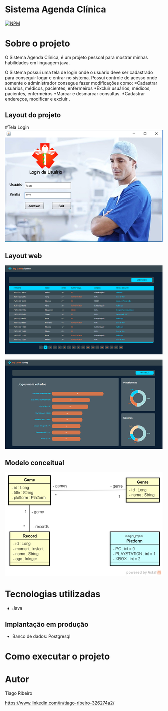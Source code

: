 # Sistema Agenda Clínica
[![NPM](https://img.shields.io/npm/l/react)](https://github.com/tiagoribeiro2000/Projeto-Agenda-Clinica/blob/main/LICENSE) 

# Sobre o projeto
O Sistema Agenda Clínica, é um projeto pessoal para mostrar minhas habilidades em linguagem java.

O Sistema possui uma tela de login onde o usuário deve ser cadastrado para conseguir logar e entrar no sistema. Possui controle de acesso onde somente o administrador consegue fazer modificações como:
*Cadastrar usuários, médicos, pacientes, enfermeiros
*Excluir usuários, médicos, pacientes, enfermeiros
*Marcar e desmarcar consultas.
*Cadastrar endereços, modificar e excluir .

## Layout do projeto

#Tela Login
![Tela Login](https://github.com/tiagoribeiro2000/Projeto-Agenda-Clinica/blob/main/ImagensDoProjeto/telaLogin.png) 

## Layout web
![Web 1](https://github.com/acenelio/assets/raw/main/sds1/web1.png)

![Web 2](https://github.com/acenelio/assets/raw/main/sds1/web2.png)

## Modelo conceitual
![Modelo Conceitual](https://github.com/acenelio/assets/raw/main/sds1/modelo-conceitual.png)

# Tecnologias utilizadas
- Java
## Implantação em produção
- Banco de dados: Postgresql

# Como executar o projeto



# Autor

Tiago Ribeiro

https://www.linkedin.com/in/tiago-ribeiro-326274a2/



